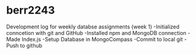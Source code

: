 ﻿# berr2243

Development log for weekly databse assignments (week 1)
-Initialized conncetion with git and GitHub
-Installed npm and MongoDB connection
-Made Index.js
-Setup Database in MongoCompass
-Commit to local git
-Push to github
